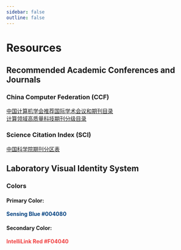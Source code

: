```yaml
---
sidebar: false
outline: false
---
```


# Resources

## Recommended Academic Conferences and Journals
### China Computer Federation (CCF)
[中国计算机学会推荐国际学术会议和期刊目录](https://www.ccf.org.cn/Academic_Evaluation/By_category/)  
[计算领域高质量科技期刊分级目录](https://www.ccf.org.cn/ccftjgjxskwml/)

### Science Citation Index (SCI)
[中国科学院期刊分区表](http://www.fenqubiao.com/Default.aspx)

## Laboratory Visual Identity System
### Colors
#### Primary Color:  
<span style="color: #004080; font-weight: bold;">Sensing Blue #004080</span>

#### Secondary Color:  
<span style="color: #F04040; font-weight: bold;">IntelliLink Red #F04040</span>
